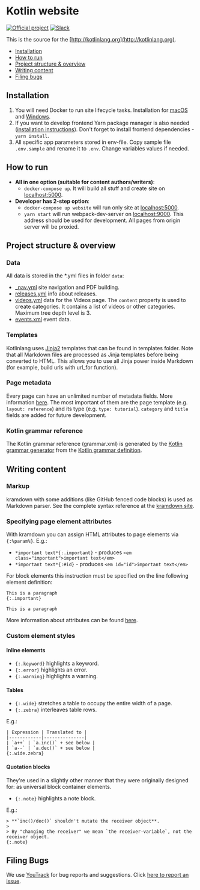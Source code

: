 # Kotlin website
[![Official project][project-badge]][project-url] [![Slack][slack-badge]][slack-url] 

This is the source for the [http://kotlinlang.org](http://kotlinlang.org).

- [Installation](#installation)
- [How to run](#how-to-run)
- [Project structure & overview](#project-structure)
- [Writing content](#writing-content)
- [Filing bugs](#filing-bugs)

## Installation

1. You will need Docker to run site lifecycle tasks. Installation for [macOS](https://docs.docker.com/docker-for-mac/install/#download-docker-for-mac) and 
   [Windows](https://docs.docker.com/docker-for-windows/install/#download-docker-for-windows).
2. If you want to develop frontend Yarn package manager is also needed ([installation instructions](https://yarnpkg.com/lang/en/docs/install/)).
   Don't forget to install frontend dependencies - `yarn install`.
3. All specific app parameters stored in env-file. Copy sample file `.env.sample` and rename it to `.env`. 
   Change variables values if needed.

## How to run

- **All in one option (suitable for content authors/writers)**:
  - `docker-compose up`. It will build all stuff and create site on [localhost:5000](http://localhost:5000).
- **Developer has 2-step option**:
  - `docker-compose up website` will run only site at [localhost:5000](http://localhost:5000).
  - `yarn start` will run webpack-dev-server on [localhost:9000](http://localhost:9000).
     This address should be used for development. All pages from origin server will be proxied.
     
<a id="project-structure"></a>
## Project structure & overview

### Data

All data is stored in the \*.yml files in folder `data`:

- [_nav.yml](data/_nav.yml) site navigation and PDF building.
- [releases.yml](data/releases.yml) info about releases.
- [videos.yml](data/videos.yml) data for the Videos page. The `content` property is used to create categories.
  It contains a list of videos or other categories. Maximum tree depth level is 3.
- [events.xml](data/events.xml) event data.

### Templates

Kotlinlang uses [Jinja2](http://jinja.pocoo.org/docs/dev/) templates that can be found in templates folder.
Note that all Markdown files are processed as Jinja templates before being converted to HTML. 
This allows you to use all Jinja power inside Markdown (for example, build urls with url_for function).

### Page metadata

Every page can have an unlimited number of metadata fields. More information [here](http://jekyllrb.com/docs/frontmatter/).
The most important of them are the page template (e.g. `layout: reference`) and its type (e.g. `type: tutorial`). `category` and `title` fields are added for future development.

### Kotlin grammar reference

The Kotlin grammar reference (grammar.xml) is generated by the [Kotlin grammar generator](https://github.com/JetBrains/kotlin-grammar-generator) from the 
[Kotlin grammar definition](https://github.com/JetBrains/kotlin/tree/master/grammar).

## Writing content

### Markup

kramdown with some additions (like GitHub fenced code blocks) is used as Markdown parser.
See the complete syntax reference at the [kramdown site](http://kramdown.gettalong.org/syntax.html).

### Specifying page element attributes

With kramdown you can assign HTML attributes to page elements via `{:%param%}`. E.g.:

- `*important text*{:.important}` - produces `<em class="important">important text</em>`
- `*important text*{:#id}` - produces `<em id="id">important text</em>`

For block elements this instruction must be specified on the line following element definition:

```
This is a paragraph
{:.important}

This is a paragraph
```

More information about attributes can be found [here](http://kramdown.gettalong.org/syntax.html#inline-attribute-lists).

### Custom element styles

#### Inline elements

- `{:.keyword}` highlights a keyword.
- `{:.error}` highlights an error.
- `{:.warning}` highlights a warning.

#### Tables

- `{:.wide}` stretches a table to occupy the entire width of a page.
- `{:.zebra}` interleaves table rows.

E.g.:

```
| Expression | Translated to |
|------------|---------------|
| `a++` | `a.inc()` + see below |
| `a--` | `a.dec()` + see below |
{:.wide.zebra}
```

#### Quotation blocks

They're used in a slightly other manner that they were originally designed for: as universal block container elements.

- `{:.note}` highlights a note block.

E.g.:

```
> **`inc()/dec()` shouldn't mutate the receiver object**.
>
> By "changing the receiver" we mean `the receiver-variable`, not the receiver object.
{:.note}
```

## Filing Bugs
We use [YouTrack](http://youtrack.jetbrains.com/issues/KT) for bug reports and suggestions. 
Click [here to report an issue](http://youtrack.jetbrains.com/newIssue?project=KT&clearDraft=true&c=Subsystems+Web+Site).


[project-url]: https://confluence.jetbrains.com/display/ALL/JetBrains+on+GitHub
[project-badge]: http://jb.gg/badges/official.svg
[slack-url]: http://slack.kotlinlang.org
[slack-badge]: http://slack.kotlinlang.org/badge.svg
